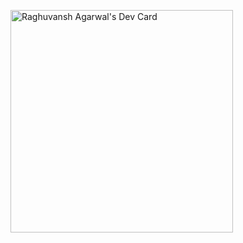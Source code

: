 <a href="https://app.daily.dev/raghuvanshagarwal"><img src="https://api.daily.dev/devcards/v2/xyYlxr2z470FnMsQjHHb1.png?type=default&r=hhl" width="356" alt="Raghuvansh Agarwal's Dev Card"/></a>
